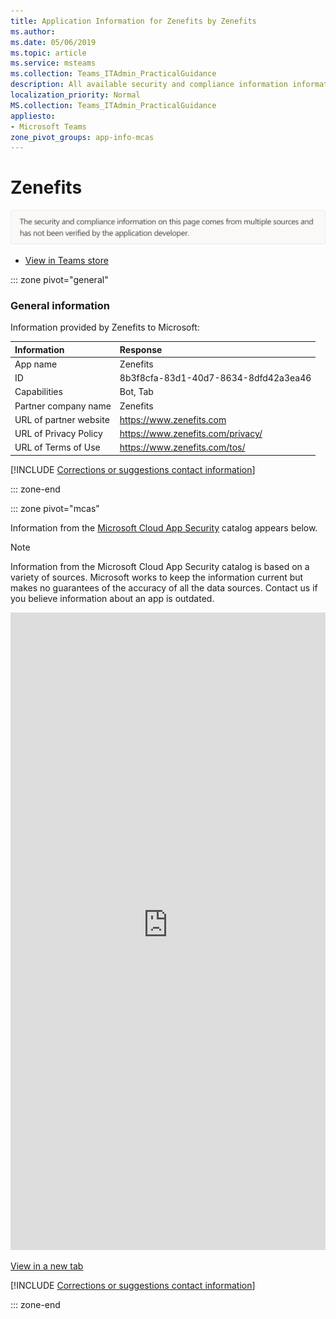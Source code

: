 ```yaml
---
title: Application Information for Zenefits by Zenefits
ms.author: 
ms.date: 05/06/2019
ms.topic: article
ms.service: msteams
ms.collection: Teams_ITAdmin_PracticalGuidance
description: All available security and compliance information information for Zenefits, its data handling policies, its Microsoft Cloud App Security app catalog information, and security/compliance information in the CSA STAR registry.
localization_priority: Normal
MS.collection: Teams_ITAdmin_PracticalGuidance
appliesto:
- Microsoft Teams
zone_pivot_groups: app-info-mcas
---
```

# Zenefits

<p></p><img alt="Non-attested image" src="./images/unattested.png" width="650"/>

* <a href="https://teams.microsoft.com/l/app/8b3f8cfa-83d1-40d7-8634-8dfd42a3ea46" target="_blank">View in Teams store</a>

::: zone pivot="general"

### General information

Information provided by Zenefits to Microsoft:

| **Information** | **Response** |
|:----------------|:-------------|
| App name | Zenefits |
| ID | 8b3f8cfa-83d1-40d7-8634-8dfd42a3ea46 |
| Capabilities | Bot, Tab |
| Partner company name | Zenefits |
| URL of partner website | <https://www.zenefits.com> |
| URL of Privacy Policy | <https://www.zenefits.com/privacy/> |
| URL of Terms of Use | <https://www.zenefits.com/tos/> |

 [!INCLUDE [Corrections or suggestions contact information](./includes/corrections-or-suggestions.md)]

::: zone-end


::: zone pivot="mcas"

Information from the [Microsoft Cloud App Security](https://www.microsoft.com/en-us/enterprise-mobility-security/cloud-app-security) catalog appears below.

> [!NOTE]
> Information from the Microsoft Cloud App Security catalog is based on a variety of sources. Microsoft works to keep the information current but makes no guarantees of the accuracy of all the data sources. Contact us if you believe information about an app is outdated.

<iframe height='1020' title='Microsoft Cloud App Security Information' src='https://3ca685143b5b46b4b0e5266dadf2e97c.codepen.website/#/dashboard/20626' frameborder='no'  style='width: 100%;'></iframe>

<a href="https://3ca685143b5b46b4b0e5266dadf2e97c.codepen.website/#/dashboard/20626" target="_blank">View in a new tab</a>

[!INCLUDE [Corrections or suggestions contact information](./includes/corrections-or-suggestions.md)]

::: zone-end

